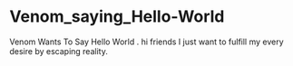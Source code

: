 # Venom_saying_Hello-World
Venom Wants To Say Hello World .
hi friends I just want to fulfill my every desire by escaping reality.
